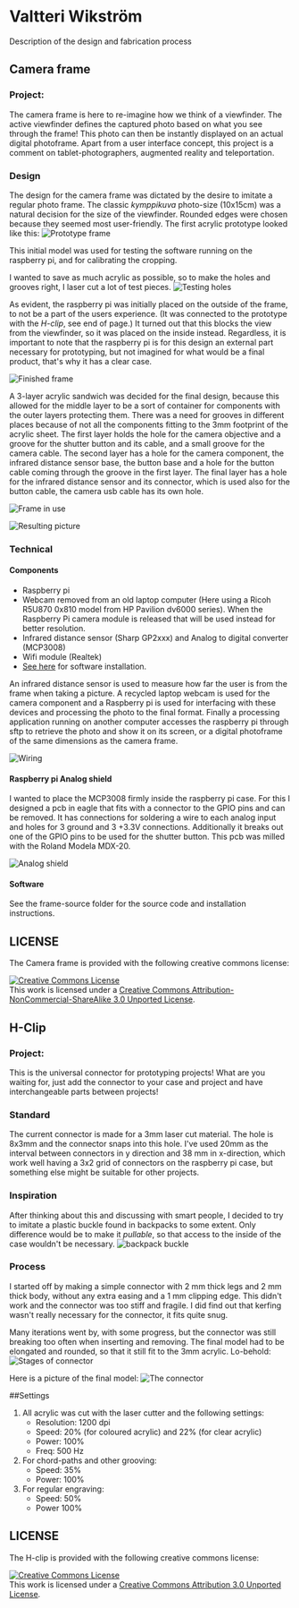 # Valtteri Wikström

Description of the design and fabrication process

## Camera frame
### Project:
The camera frame is here to re-imagine how we think of a viewfinder. The active viewfinder defines the captured photo based on what you see through the frame! This photo can then be instantly displayed on an actual digital photoframe. Apart from a user interface concept, this project is a comment on tablet-photographers, augmented reality and teleportation. 

### Design
The design for the camera frame was dictated by the desire to imitate a regular photo frame. The classic *kymppikuva* photo-size (10x15cm) was a natural decision for the size of the viewfinder. Rounded edges were chosen because they seemed most user-friendly. The first acrylic prototype looked like this:
![Prototype frame](https://raw.github.com/DigitalFabricationStudio/Project_0.2/master/valtteri.wikstrom/Project/frame-proto.jpg)

This initial model was used for testing the software running on the raspberry pi, and for calibrating the cropping.

I wanted to save as much acrylic as possible, so to make the holes and grooves right, I laser cut a lot of test pieces.
![Testing holes](https://raw.github.com/DigitalFabricationStudio/Project_0.2/master/valtteri.wikstrom/Project/prototyping.jpg)

As evident, the raspberry pi was initially placed on the outside of the frame, to not be a part of the users experience. (It was connected to the prototype with the *H-clip*, see end of page.) It turned out that this blocks the view from the viewfinder, so it was placed on the inside instead. Regardless, it is important to note that the raspberry pi is for this design an external part necessary for prototyping, but not imagined for what would be a final product, that's why it has a clear case.

![Finished frame](https://raw.github.com/DigitalFabricationStudio/Project_0.2/master/valtteri.wikstrom/Project/frame-finished2.jpg)

A 3-layer acrylic sandwich was decided for the final design, because this allowed for the middle layer to be a sort of container for components with the outer layers protecting them. There was a need for grooves in different places because of not all the components fitting to the 3mm footprint of the acrylic sheet. The first layer holds the hole for the camera objective and a groove for the shutter button and its cable, and a small groove for the camera cable. The second layer has a hole for the camera component, the infrared distance sensor base, the button base and a hole for the button cable coming through the groove in the first layer. The final layer has a hole for the infrared distance sensor and its connector, which is used also for the button cable, the camera usb cable has its own hole.

![Frame in use](https://raw.github.com/DigitalFabricationStudio/Project_0.2/master/valtteri.wikstrom/Project/frame-finished.jpg)

![Resulting picture](https://raw.github.com/DigitalFabricationStudio/Project_0.2/master/valtteri.wikstrom/Project/captured.jpg)

### Technical 
#### Components
* Raspberry pi
* Webcam removed from an old laptop computer (Here using a Ricoh R5U870 0x810 model from HP Pavilion dv6000 series). When the Raspberry Pi camera module is released that will be used instead for better resolution.
* Infrared distance sensor (Sharp GP2xxx) and Analog to digital converter (MCP3008)
* Wifi module (Realtek)
* [See here](https://github.com/DigitalFabricationStudio/Project_0.2/tree/master/valtteri.wikstrom/Project/frame-source) for software installation.

An infrared distance sensor is used to measure how far the user is from the frame when taking a picture. A recycled laptop webcam is used for the camera component and a Raspberry pi is used for interfacing with these devices and processing the photo to the final format. Finally a processing application running on another computer accesses the raspberry pi through sftp to retrieve the photo and show it on its screen, or a digital photoframe of the same dimensions as the camera frame.

![Wiring](https://raw.github.com/DigitalFabricationStudio/Project_0.2/master/valtteri.wikstrom/Project/connections.png)

#### Raspberry pi Analog shield
I wanted to place the MCP3008 firmly inside the raspberry pi case. For this I designed a pcb in eagle that fits with a connector to the GPIO pins and can be removed. It has connections for soldering a wire to each analog input and holes for 3 ground and 3 +3.3V connections. Additionally it breaks out one of the GPIO pins to be used for the shutter button. This pcb was milled with the Roland Modela MDX-20. 

![Analog shield](https://raw.github.com/DigitalFabricationStudio/Project_0.2/master/valtteri.wikstrom/Project/analog-shield.jpg)

#### Software
See the frame-source folder for the source code and installation instructions.


## LICENSE
The Camera frame is provided with the following creative commons license:

<a rel="license" href="http://creativecommons.org/licenses/by-nc-sa/3.0/deed.en_US"><img alt="Creative Commons License" style="border-width:0" src="http://i.creativecommons.org/l/by-nc-sa/3.0/88x31.png" /></a><br />This work is licensed under a <a rel="license" href="http://creativecommons.org/licenses/by-nc-sa/3.0/deed.en_US">Creative Commons Attribution-NonCommercial-ShareAlike 3.0 Unported License</a>.


## H-Clip
### Project:
This is the universal connector for prototyping projects! What are you waiting for, just add the connector to your case and project and have interchangeable parts between projects!
 
### Standard
The current connector is made for a 3mm laser cut material. The hole is 8x3mm and the connector snaps into this hole. I've used 20mm as the interval between connectors in y direction and 38 mm in x-direction, which work well having a 3x2 grid of connectors on the raspberry pi case, but something else might be suitable for other projects.

### Inspiration
After thinking about this and discussing with smart people, I decided to try to imitate a plastic buckle found in backpacks to some extent. Only difference would be to make it *pullable*, so that access to the inside of the case wouldn't be necessary.
![backpack buckle](https://raw.github.com/DigitalFabricationStudio/Project_0.2/master/valtteri.wikstrom/Project/buckle.jpg)

### Process
I started off by making a simple connector with 2 mm thick legs and 2 mm thick body, without any extra easing and a 1 mm clipping edge. This didn't work and the connector was too stiff and fragile. I did find out that kerfing wasn't really necessary for the connector, it fits quite snug.

Many iterations went by, with some progress, but the connector was still breaking too often when inserting and removing. The final model had to be elongated and rounded, so that it still fit to the 3mm acrylic. Lo-behold:
![Stages of connector](https://raw.github.com/DigitalFabricationStudio/Project_0.2/master/valtteri.wikstrom/Project/evolving_connector.png)

Here is a picture of the final model:
![The connector](https://raw.github.com/DigitalFabricationStudio/Project_0.2/master/valtteri.wikstrom/Project/connector_final.jpg)




##Settings
1. All acrylic was cut with the laser cutter and the following settings:
	* Resolution: 1200 dpi
	* Speed: 20% (for coloured acrylic) and 22% (for clear acrylic)
	* Power: 100%
	* Freq: 500 Hz
2. For chord-paths and other grooving:
	* Speed: 35%
	* Power: 100%
3. For regular engraving:
	* Speed: 50%
	* Power 100%


## LICENSE
The H-clip is provided with the following creative commons license:

<a rel="license" href="http://creativecommons.org/licenses/by/3.0/deed.en_US"><img alt="Creative Commons License" style="border-width:0" src="http://i.creativecommons.org/l/by/3.0/88x31.png" /></a><br />This work is licensed under a <a rel="license" href="http://creativecommons.org/licenses/by/3.0/deed.en_US">Creative Commons Attribution 3.0 Unported License</a>.